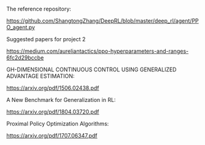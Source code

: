 The reference repository:

https://github.com/ShangtongZhang/DeepRL/blob/master/deep_rl/agent/PPO_agent.py



Suggested papers for project 2

https://medium.com/aureliantactics/ppo-hyperparameters-and-ranges-6fc2d29bccbe



GH-DIMENSIONAL CONTINUOUS CONTROL USING
GENERALIZED ADVANTAGE ESTIMATION:

https://arxiv.org/pdf/1506.02438.pdf



A New Benchmark for Generalization in RL:

https://arxiv.org/pdf/1804.03720.pdf



Proximal Policy Optimization Algorithms:

https://arxiv.org/pdf/1707.06347.pdf